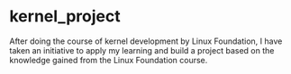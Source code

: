 # kernel_project
After doing the course of kernel development by Linux Foundation, I have taken an initiative to apply my learning and build a project based on the knowledge gained from the Linux Foundation course.
